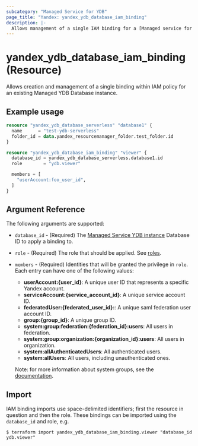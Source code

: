 ```yaml
---
subcategory: "Managed Service for YDB"
page_title: "Yandex: yandex_ydb_database_iam_binding"
description: |-
  Allows management of a single IAM binding for a [Managed service for YDB](https://cloud.yandex.com/docs/ydb/).
---
```


# yandex_ydb_database_iam_binding (Resource)

Allows creation and management of a single binding within IAM policy for an existing Managed YDB Database instance.

## Example usage

```terraform
resource "yandex_ydb_database_serverless" "database1" {
  name      = "test-ydb-serverless"
  folder_id = data.yandex_resourcemanager_folder.test_folder.id
}

resource "yandex_ydb_database_iam_binding" "viewer" {
  database_id = yandex_ydb_database_serverless.database1.id
  role        = "ydb.viewer"

  members = [
    "userAccount:foo_user_id",
  ]
}
```

## Argument Reference

The following arguments are supported:

* `database_id` - (Required) The [Managed Service YDB instance](https://cloud.yandex.com/docs/ydb/) Database ID to apply a binding to.

* `role` - (Required) The role that should be applied. See [roles](https://cloud.yandex.com/docs/ydb/security/).

* `members` - (Required) Identities that will be granted the privilege in `role`. Each entry can have one of the following values:
  * **userAccount:{user_id}**: A unique user ID that represents a specific Yandex account.
  * **serviceAccount:{service_account_id}**: A unique service account ID.
  * **federatedUser:{federated_user_id}:**: A unique saml federation user account ID.
  * **group:{group_id}**: A unique group ID.
  * **system:group:federation:{federation_id}:users**: All users in federation.
  * **system:group:organization:{organization_id}:users**: All users in organization.
  * **system:allAuthenticatedUsers**: All authenticated users.
  * **system:allUsers**: All users, including unauthenticated ones.

  Note: for more information about system groups, see the [documentation](https://cloud.yandex.com/docs/iam/concepts/access-control/system-group).

## Import

IAM binding imports use space-delimited identifiers; first the resource in question and then the role. These bindings can be imported using the `database_id` and role, e.g.

```
$ terraform import yandex_ydb_database_iam_binding.viewer "database_id ydb.viewer"
```
